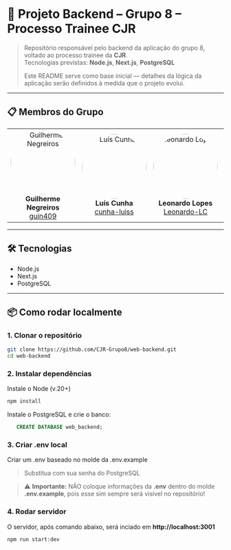 # 🧰 Projeto Backend – Grupo 8 – Processo Trainee CJR

> Repositório responsável pelo backend da aplicação do grupo 8, voltado ao processo trainee da **CJR**.  
> Tecnologias previstas: **Node.js**, **Next.js**, **PostgreSQL**
>  
> Este README serve como base inicial — detalhes da lógica da aplicação serão definidos à medida que o projeto evolui.

---

## 📋 Membros do Grupo

<table align="center">
  <tr>
    <td align="center">
      <img src="https://avatars.githubusercontent.com/u/166563802?v=4" width="150" height="150" style="border-radius:50%;" alt="Guilherme Negreiros"/><br>
      <b>Guilherme Negreiros</b><br>
      <a href="https://github.com/guin409">guin409</a>
    </td>
    <td align="center">
      <img src="https://avatars.githubusercontent.com/u/87036806?v=4" width="150" height="150" style="border-radius:50%;" alt="Luís Cunha"/><br>
      <b>Luís Cunha</b><br>
      <a href="https://github.com/cunha-luiss">cunha-luiss</a>
    </td>
    <td align="center">
      <img src="https://avatars.githubusercontent.com/u/107566329?v=4" width="150" height="150" style="border-radius:50%;" alt="Leonardo Lopes"/><br>
      <b>Leonardo Lopes</b><br>
      <a href="https://github.com/Leonardo-LC">Leonardo-LC</a>
    </td>
    <td align="center">
      <img src="https://avatars.githubusercontent.com/u/227692461?v=4" width="150" height="150" style="border-radius:50%;" alt="Vinicius"/><br>
      <b>Vinicius</b><br>
      <a href="https://github.com/ViniciusA05">ViniciusA05</a>
    </td>
  </tr>
</table>

---

## 🛠️ Tecnologias

- Node.js 
- Next.js 
- PostgreSQL

---

## 📦 Como rodar localmente

### 1. Clonar o repositório  
```bash
git clone https://github.com/CJR-Grupo8/web-backend.git
cd web-backend
```

### 2. Instalar dependências 
Instale o Node (v.20+)
```bash
npm install
```
Instale o PostgreSQL e crie o banco:
```sql
   CREATE DATABASE web_backend;
```

### 3. Criar .env local
Criar um .env baseado no molde da .env.example
> Substitua com sua senha do PostgreSQL

>⚠️ **Importante:** NÃO coloque informações da **.env** dentro do molde **.env.example**, pois esse sim sempre será visível no repositório!

### 4. Rodar servidor
O servidor, após comando abaixo, será inciado em **http://localhost:3001**
```bash
npm run start:dev
```